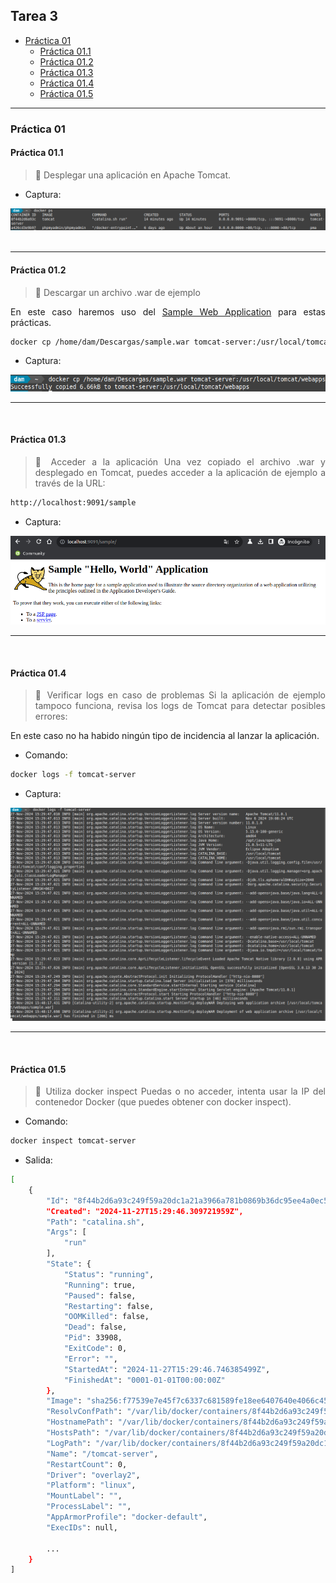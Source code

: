 <div align="justify">

## Tarea 3

- [Práctica 01](#práctica-01)
    - [Práctica 01.1](#práctica-011)
    - [Práctica 01.2](#práctica-012)
    - [Práctica 01.3](#práctica-013)
    - [Práctica 01.4](#práctica-014)
    - [Práctica 01.5](#práctica-015)

***

### Práctica 01

#### Práctica 01.1

> 📂
> Desplegar una aplicación en Apache Tomcat.
>

- Captura:
<div align="center">
<img src="./img/p1-1.png"/>
</div>

<br>

***

#### Práctica 01.2

> 📂
> Descargar un archivo .war de ejemplo
>

En este caso haremos uso del [Sample Web Application](https://tomcat.apache.org/tomcat-11.0-doc/appdev/sample/) para estas prácticas.

```bash
docker cp /home/dam/Descargas/sample.war tomcat-server:/usr/local/tomcat/webapps
```

- Captura:
<div align="center">
<img src="./img/p1-2.png"/>
</div>

***
</br>

#### Práctica 01.3

> 📂
> Acceder a la aplicación
Una vez copiado el archivo .war y desplegado en Tomcat, puedes acceder a la aplicación de ejemplo a través de la URL:
>

```bash
http://localhost:9091/sample
```

- Captura:
<div align="center">
<img src="./img/p1-3.png"/>
</div>

***
</br>

#### Práctica 01.4

> 📂
> Verificar logs en caso de problemas
Si la aplicación de ejemplo tampoco funciona, revisa los logs de Tomcat para detectar posibles errores:
>

En este caso no ha habido ningún tipo de incidencia al lanzar la aplicación.

- Comando:
```bash
docker logs -f tomcat-server
```

- Captura:
<div align="center">
<img src="./img/p1-4.png"/>
</div>

***
</br>

#### Práctica 01.5

> 📂
> Utiliza docker inspect
Puedas o no acceder, intenta usar la IP del contenedor Docker (que puedes obtener con docker inspect).
>

- Comando:
```bash
docker inspect tomcat-server
```

- Salida:
```bash
[
    {
        "Id": "8f44b2d6a93c249f59a20dc1a21a3966a781b0869b36dc95ee4a0ec5b6fe9272",
        "Created": "2024-11-27T15:29:46.309721959Z",
        "Path": "catalina.sh",
        "Args": [
            "run"
        ],
        "State": {
            "Status": "running",
            "Running": true,
            "Paused": false,
            "Restarting": false,
            "OOMKilled": false,
            "Dead": false,
            "Pid": 33908,
            "ExitCode": 0,
            "Error": "",
            "StartedAt": "2024-11-27T15:29:46.746385499Z",
            "FinishedAt": "0001-01-01T00:00:00Z"
        },
        "Image": "sha256:f77539e7e45f7c6337c681589fe18ee6407640e4066c450fcfb8c6a4ba5575b2",
        "ResolvConfPath": "/var/lib/docker/containers/8f44b2d6a93c249f59a20dc1a21a3966a781b0869b36dc95ee4a0ec5b6fe9272/resolv.conf",
        "HostnamePath": "/var/lib/docker/containers/8f44b2d6a93c249f59a20dc1a21a3966a781b0869b36dc95ee4a0ec5b6fe9272/hostname",
        "HostsPath": "/var/lib/docker/containers/8f44b2d6a93c249f59a20dc1a21a3966a781b0869b36dc95ee4a0ec5b6fe9272/hosts",
        "LogPath": "/var/lib/docker/containers/8f44b2d6a93c249f59a20dc1a21a3966a781b0869b36dc95ee4a0ec5b6fe9272/8f44b2d6a93c249f59a20dc1a21a3966a781b0869b36dc95ee4a0ec5b6fe9272-json.log",
        "Name": "/tomcat-server",
        "RestartCount": 0,
        "Driver": "overlay2",
        "Platform": "linux",
        "MountLabel": "",
        "ProcessLabel": "",
        "AppArmorProfile": "docker-default",
        "ExecIDs": null,

        ...
    }
]
 ```

</br>